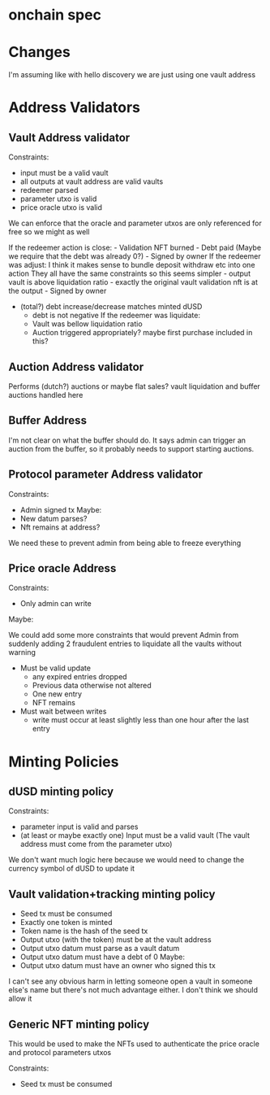 # onchain spec

# Changes

I'm assuming like with hello discovery we are just using one
vault address

# Address Validators

## Vault Address validator

Constraints:
- input must be a valid vault
- all outputs at vault address are valid vaults
- redeemer parsed
- parameter utxo is valid
- price oracle utxo is valid

We can enforce that the oracle and parameter utxos are only referenced for free
so we might as well

If the redeemer action is close:
	- Validation NFT burned
	- Debt paid (Maybe we require that the debt was already 0?)
	- Signed by owner
If the redeemer was adjust:
	I think it makes sense to bundle deposit withdraw etc into one action
	They all have the same constraints so this seems simpler
	- output vault is above liquidation ratio
	- exactly the original vault validation nft is at the output
	- Signed by owner
  - (total?) debt increase/decrease matches minted dUSD
	- debt is not negative
If the redeemer was liquidate:
	- Vault was bellow liquidation ratio
	- Auction triggered appropriately? maybe first purchase included in this?

## Auction Address validator

Performs (dutch?) auctions or maybe flat sales?
vault liquidation and buffer auctions handled here

## Buffer Address

I'm not clear on what the buffer should do.
It says admin can trigger an auction from the buffer,
so it probably needs to support starting auctions.

## Protocol parameter Address validator

Constraints:

- Admin signed tx
Maybe:
- New datum parses?
- Nft remains at address?

We need these to prevent admin from being able to freeze everything

## Price oracle Address

Constraints:
- Only admin can write

Maybe:

We could add some more constraints that would prevent
Admin from suddenly adding 2 fraudulent entries to
liquidate all the vaults without warning

- Must be valid update
	- any expired entries dropped
	- Previous data otherwise not altered
	- One new entry
	- NFT remains
- Must wait between writes
	- write must occur at least slightly less than one hour after the last entry


# Minting Policies

## dUSD minting policy

Constraints:

- parameter input is valid and parses
- (at least or maybe exactly one) Input must be a valid vault (The vault address must come from the parameter utxo)

We don't want much logic here because we would need to change the
currency symbol of dUSD to update it

## Vault validation+tracking minting policy

- Seed tx must be consumed
- Exactly one token is minted
- Token name is the hash of the seed tx
- Output utxo (with the token) must be at the vault address
- Output utxo datum must parse as a vault datum
- Output utxo datum must have a debt of 0
Maybe:
- Output utxo datum must have an owner who signed this tx

I can't see any obvious harm in letting someone open a vault in someone else's name
but there's not much advantage either. I don't think we should allow it

## Generic NFT minting policy

This would be used to make the NFTs used to authenticate
the price oracle and protocol parameters utxos

Constraints:

- Seed tx must be consumed
